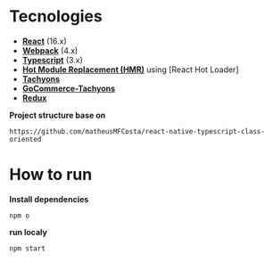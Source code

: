 # Tecnologies

- **[React](https://facebook.github.io/react/)** (16.x)
- **[Webpack](https://webpack.js.org/)** (4.x)
- **[Typescript](https://www.typescriptlang.org/)** (3.x)
- **[Hot Module Replacement (HMR)](https://webpack.js.org/concepts/hot-module-replacement/)** using [React Hot Loader]
- **[Tachyons](https://github.com/tachyons-css/tachyons)**
- **[GoCommerce-Tachyons](https://github.com/vtex-gocommerce/tachyons-ui)**
- **[Redux](https://github.com/reduxjs/redux)**

**Project structure base on**

```
https://github.com/matheusMFCosta/react-native-typescript-class-oriented
```

# How to run

**Install dependencies**

```
npm o
```

**run localy**

```
npm start
```
